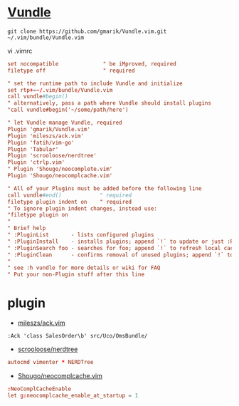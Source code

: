 # [Vundle](https://github.com/gmarik/Vundle.vim)
```shell
git clone https://github.com/gmarik/Vundle.vim.git ~/.vim/bundle/Vundle.vim
```

vi .vimrc
```conf
set nocompatible              " be iMproved, required
filetype off                  " required

" set the runtime path to include Vundle and initialize
set rtp+=~/.vim/bundle/Vundle.vim
call vundle#begin()
" alternatively, pass a path where Vundle should install plugins
"call vundle#begin('~/some/path/here')

" let Vundle manage Vundle, required
Plugin 'gmarik/Vundle.vim'
Plugin 'mileszs/ack.vim'
Plugin 'fatih/vim-go'
Plugin 'Tabular'
Plugin 'scrooloose/nerdtree'
Plugin 'ctrlp.vim'
" Plugin 'Shougo/neocomplete.vim'
Plugin 'Shougo/neocomplcache.vim'

" All of your Plugins must be added before the following line
call vundle#end()            " required
filetype plugin indent on    " required
" To ignore plugin indent changes, instead use:
"filetype plugin on
"
" Brief help
" :PluginList       - lists configured plugins
" :PluginInstall    - installs plugins; append `!` to update or just :PluginUpdate
" :PluginSearch foo - searches for foo; append `!` to refresh local cache
" :PluginClean      - confirms removal of unused plugins; append `!` to auto-approve removal
"
" see :h vundle for more details or wiki for FAQ
" Put your non-Plugin stuff after this line
```

# plugin
- [mileszs/ack.vim](https://github.com/mileszs/ack.vim)
```shell
:Ack 'class SalesOrder\b' src/Uco/OmsBundle/
```

- [scrooloose/nerdtree](https://github.com/scrooloose/nerdtree)
```conf
autocmd vimenter * NERDTree
```

- [Shougo/neocomplcache.vim](https://github.com/Shougo/neocomplcache.vim)
```conf
:NeoComplCacheEnable
let g:neocomplcache_enable_at_startup = 1
```
